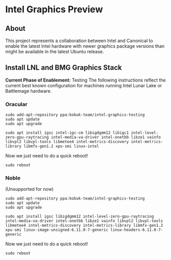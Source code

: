 # Intel Graphics Preview
## About
This project represents a collaboration between Intel and Canonical to enable the latest Intel hardware with newer graphics package versions than might be available in the latest Ubuntu release. 

## Install LNL and BMG Graphics Stack
**Current Phase of Enablement:** Testing
The following instructions reflect the current best known configuration for machines running Intel Lunar Lake or Battlemage hardware. 

 ### Oracular
```
sudo add-apt-repository ppa:kobuk-team/intel-graphics-testing
sudo apt update
sudo apt upgrade

sudo apt install igsc intel-igc-cm libigdgmm12 libigc1 intel-level-zero-gpu-raytracing intel-media-va-driver intel-onetbb libze1 vainfo libvpl2 libvpl-tools libmetee4 intel-metrics-discovery intel-metrics-library libmfx-gen1.2 xpu-smi linux-intel
```
Now we just need to do a quick reboot!
```
sudo reboot
```

### Noble
(Unsupported for now)
```
sudo add-apt-repository ppa:kobuk-team/intel-graphics-testing
sudo apt update
sudo apt upgrade

sudo apt install igsc libigdgmm12 intel-level-zero-gpu-raytracing intel-media-va-driver intel-onetbb libze1 vainfo libvpl2 libvpl-tools libmetee4 intel-metrics-discovery intel-metrics-library libmfx-gen1.2 xpu-smi linux-image-unsigned-6.11.0-7-generic linux-headers-6.11.0-7-generic
```
Now we just need to do a quick reboot!
```
sudo reboot
```
